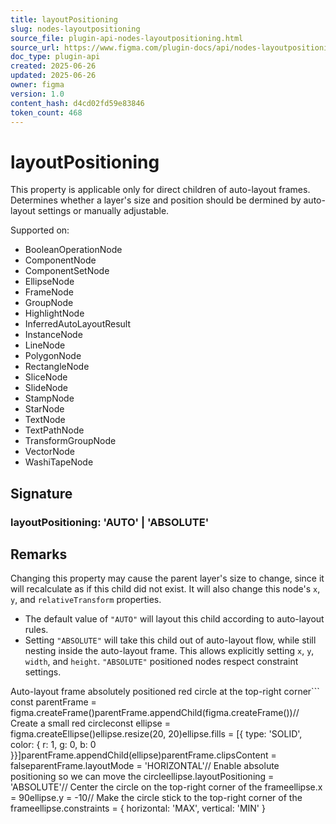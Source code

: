 ```yaml
---
title: layoutPositioning
slug: nodes-layoutpositioning
source_file: plugin-api-nodes-layoutpositioning.html
source_url: https://www.figma.com/plugin-docs/api/nodes-layoutpositioning/
doc_type: plugin-api
created: 2025-06-26
updated: 2025-06-26
owner: figma
version: 1.0
content_hash: d4cd02fd59e83846
token_count: 468
---
```

# layoutPositioning

This property is applicable only for direct children of auto-layout frames. Determines whether a layer's size and position should be dermined by auto-layout settings or manually adjustable.

 Supported on:

- BooleanOperationNode
- ComponentNode
- ComponentSetNode
- EllipseNode
- FrameNode
- GroupNode
- HighlightNode
- InferredAutoLayoutResult
- InstanceNode
- LineNode
- PolygonNode
- RectangleNode
- SliceNode
- SlideNode
- StampNode
- StarNode
- TextNode
- TextPathNode
- TransformGroupNode
- VectorNode
- WashiTapeNode

## Signature

### layoutPositioning: 'AUTO' | 'ABSOLUTE'

## Remarks

Changing this property may cause the parent layer's size to change, since it will recalculate as if this child did not exist. It will also change this node's `x`, `y`, and `relativeTransform` properties.

- The default value of `"AUTO"` will layout this child according to auto-layout rules.
- Setting `"ABSOLUTE"` will take this child out of auto-layout flow, while still nesting inside the auto-layout frame. This allows explicitly setting `x`, `y`, `width`, and `height`. `"ABSOLUTE"` positioned nodes respect constraint settings.

Auto-layout frame absolutely positioned red circle at the top-right corner```
const parentFrame = figma.createFrame()parentFrame.appendChild(figma.createFrame())// Create a small red circleconst ellipse = figma.createEllipse()ellipse.resize(20, 20)ellipse.fills = [{ type: 'SOLID', color: { r: 1, g: 0, b: 0 }}]parentFrame.appendChild(ellipse)parentFrame.clipsContent = falseparentFrame.layoutMode = 'HORIZONTAL'// Enable absolute positioning so we can move the circleellipse.layoutPositioning = 'ABSOLUTE'// Center the circle on the top-right corner of the frameellipse.x = 90ellipse.y = -10// Make the circle stick to the top-right corner of the frameellipse.constraints = { horizontal: 'MAX', vertical: 'MIN' }
```
